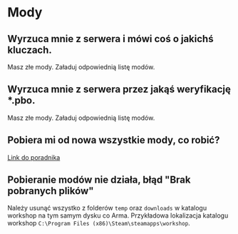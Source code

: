 # Mody

## Wyrzuca mnie z serwera i mówi coś o jakichś kluczach.
Masz złe mody. Załaduj odpowiednią listę modów.

## Wyrzuca mnie z serwera przez jakąś weryfikację *.pbo.
Masz złe mody. Załaduj odpowiednią listę modów.

## Pobiera mi od nowa wszystkie mody, co robić?
[Link do poradnika](https://steamcommunity.com/app/107410/discussions/1/135510194254064583/)

## Pobieranie modów nie działa, błąd "Brak pobranych plików"
Należy usunąć wszystko z folderów `temp` oraz `downloads` w katalogu workshop na tym samym dysku co Arma. Przykładowa lokalizacja katalogu workshop `C:\Program Files (x86)\Steam\steamapps\workshop`.
